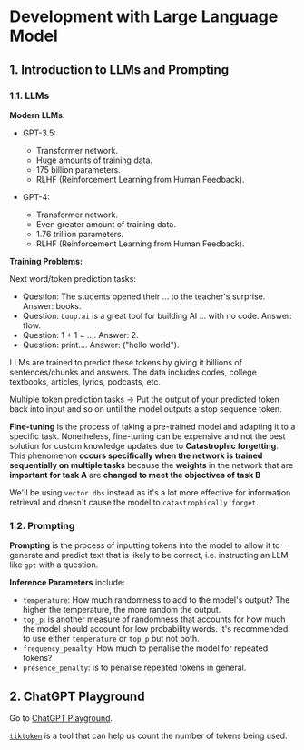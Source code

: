 # Development with Large Language Model

## 1. Introduction to LLMs and Prompting

### 1.1. LLMs

**Modern LLMs:**

- GPT-3.5:
  - Transformer network.
  - Huge amounts of training data.
  - 175 billion parameters.
  - RLHF (Reinforcement Learning from Human Feedback).

- GPT-4:
  - Transformer network.
  - Even greater amount of training data.
  - 1.76 trillion parameters.
  - RLHF (Reinforcement Learning from Human Feedback).

**Training Problems:**

Next word/token prediction tasks:

- Question: The students opened their ... to the teacher's surprise. Answer: books.
- Question: `Luup.ai` is a great tool for building AI ... with no code. Answer: flow.
- Question: 1 + 1 = .... Answer: 2.
- Question: print.... Answer: ("hello world").

LLMs are trained to predict these tokens by giving it billions of sentences/chunks and answers. The data includes codes, college textbooks, articles, lyrics, podcasts, etc.

Multiple token prediction tasks $\rightarrow$ Put the output of your predicted token back into input and so on until the model outputs a stop sequence token.

**Fine-tuning** is the process of taking a pre-trained model and adapting it to a specific task. Nonetheless, fine-tuning can be expensive and not the best solution for custom knowledge updates due to **Catastrophic forgetting**. This phenomenon **occurs specifically when the network is trained sequentially on multiple tasks** because the **weights** in the network that are **important for task A** are **changed to meet the objectives of task B**

We'll be using `vector dbs` instead as it's a lot more effective for information retrieval and doesn't cause the model to `catastrophically forget`.

### 1.2. Prompting

**Prompting** is the process of inputting tokens into the model to allow it to generate and predict text that is likely to be correct, i.e. instructing an LLM like `gpt` with a question.

**Inference Parameters** include:

- `temperature`: How much randomness to add to the model's output? The higher the temperature, the more random the output.
- `top_p`: is another measure of randomness that accounts for how much the model should account for low probability words. It's recommended to use either `temperature` or `top_p` but not both.
- `frequency_penalty`: How much to penalise the model for repeated tokens?
- `presence_penalty`: is to penalise repeated tokens in general.

## 2. ChatGPT Playground

Go to [ChatGPT Playground](/src/openai_playground.ipynb).

[`tiktoken`](https://pypi.org/project/tiktoken/) is a tool that can help us count the number of tokens being used.
